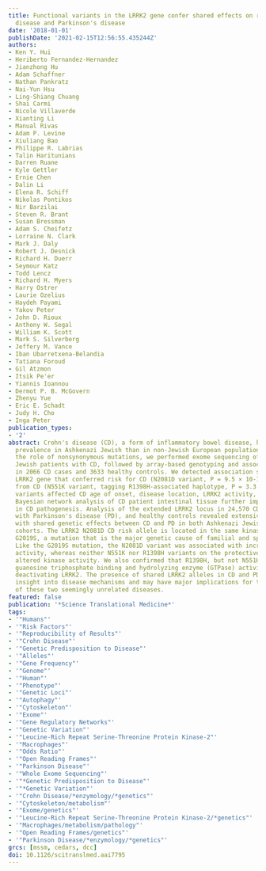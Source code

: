 ```yaml
---
title: Functional variants in the LRRK2 gene confer shared effects on risk for Crohn's
  disease and Parkinson's disease
date: '2018-01-01'
publishDate: '2021-02-15T12:56:55.435244Z'
authors:
- Ken Y. Hui
- Heriberto Fernandez-Hernandez
- Jianzhong Hu
- Adam Schaffner
- Nathan Pankratz
- Nai-Yun Hsu
- Ling-Shiang Chuang
- Shai Carmi
- Nicole Villaverde
- Xianting Li
- Manual Rivas
- Adam P. Levine
- Xiuliang Bao
- Philippe R. Labrias
- Talin Haritunians
- Darren Ruane
- Kyle Gettler
- Ernie Chen
- Dalin Li
- Elena R. Schiff
- Nikolas Pontikos
- Nir Barzilai
- Steven R. Brant
- Susan Bressman
- Adam S. Cheifetz
- Lorraine N. Clark
- Mark J. Daly
- Robert J. Desnick
- Richard H. Duerr
- Seymour Katz
- Todd Lencz
- Richard H. Myers
- Harry Ostrer
- Laurie Ozelius
- Haydeh Payami
- Yakov Peter
- John D. Rioux
- Anthony W. Segal
- William K. Scott
- Mark S. Silverberg
- Jeffery M. Vance
- Iban Ubarretxena-Belandia
- Tatiana Foroud
- Gil Atzmon
- Itsik Pe'er
- Yiannis Ioannou
- Dermot P. B. McGovern
- Zhenyu Yue
- Eric E. Schadt
- Judy H. Cho
- Inga Peter
publication_types:
- '2'
abstract: Crohn's disease (CD), a form of inflammatory bowel disease, has a higher
  prevalence in Ashkenazi Jewish than in non-Jewish European populations. To define
  the role of nonsynonymous mutations, we performed exome sequencing of Ashkenazi
  Jewish patients with CD, followed by array-based genotyping and association analysis
  in 2066 CD cases and 3633 healthy controls. We detected association signals in the
  LRRK2 gene that conferred risk for CD (N2081D variant, P = 9.5 × 10-10) or protection
  from CD (N551K variant, tagging R1398H-associated haplotype, P = 3.3 × 10-8). These
  variants affected CD age of onset, disease location, LRRK2 activity, and autophagy.
  Bayesian network analysis of CD patient intestinal tissue further implicated LRRK2
  in CD pathogenesis. Analysis of the extended LRRK2 locus in 24,570 CD cases, patients
  with Parkinson's disease (PD), and healthy controls revealed extensive pleiotropy,
  with shared genetic effects between CD and PD in both Ashkenazi Jewish and non-Jewish
  cohorts. The LRRK2 N2081D CD risk allele is located in the same kinase domain as
  G2019S, a mutation that is the major genetic cause of familial and sporadic PD.
  Like the G2019S mutation, the N2081D variant was associated with increased kinase
  activity, whereas neither N551K nor R1398H variants on the protective haplotype
  altered kinase activity. We also confirmed that R1398H, but not N551K, increased
  guanosine triphosphate binding and hydrolyzing enzyme (GTPase) activity, thereby
  deactivating LRRK2. The presence of shared LRRK2 alleles in CD and PD provides refined
  insight into disease mechanisms and may have major implications for the treatment
  of these two seemingly unrelated diseases.
featured: false
publication: '*Science Translational Medicine*'
tags:
- '"Humans"'
- '"Risk Factors"'
- '"Reproducibility of Results"'
- '"Crohn Disease"'
- '"Genetic Predisposition to Disease"'
- '"Alleles"'
- '"Gene Frequency"'
- '"Genome"'
- '"Human"'
- '"Phenotype"'
- '"Genetic Loci"'
- '"Autophagy"'
- '"Cytoskeleton"'
- '"Exome"'
- '"Gene Regulatory Networks"'
- '"Genetic Variation"'
- '"Leucine-Rich Repeat Serine-Threonine Protein Kinase-2"'
- '"Macrophages"'
- '"Odds Ratio"'
- '"Open Reading Frames"'
- '"Parkinson Disease"'
- '"Whole Exome Sequencing"'
- '"*Genetic Predisposition to Disease"'
- '"*Genetic Variation"'
- '"Crohn Disease/*enzymology/*genetics"'
- '"Cytoskeleton/metabolism"'
- '"Exome/genetics"'
- '"Leucine-Rich Repeat Serine-Threonine Protein Kinase-2/*genetics"'
- '"Macrophages/metabolism/pathology"'
- '"Open Reading Frames/genetics"'
- '"Parkinson Disease/*enzymology/*genetics"'
grcs: [mssm, cedars, dcc]
doi: 10.1126/scitranslmed.aai7795
---
```



